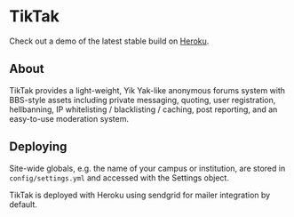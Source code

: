 # TikTak

Check out a demo of the latest stable build on
[Heroku](http://acb-api.herokuapp.com/).

## About

TikTak provides a light-weight, Yik Yak-like anonymous forums system with
BBS-style assets including private messaging, quoting, user registration,
hellbanning, IP whitelisting / blacklisting / caching, post reporting,
and an easy-to-use moderation system.

## Deploying

Site-wide globals, e.g. the name of your campus or institution, are
stored in `config/settings.yml` and accessed with the Settings object.

TikTak is deployed with Heroku using sendgrid for mailer integration
by default.
